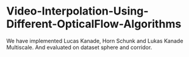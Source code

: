 # Video-Interpolation-Using-Different-OpticalFlow-Algorithms
 We have implemented Lucas Kanade, Horn Schunk and Lukas Kanade Multiscale. And evaluated on dataset sphere and corridor.
